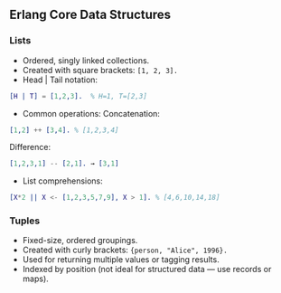 ## Erlang Core Data Structures

### Lists
* Ordered, singly linked collections.
* Created with square brackets: `[1, 2, 3].`
* Head | Tail notation:
```erlang
[H | T] = [1,2,3].  % H=1, T=[2,3]
```

* Common operations:
Concatenation:
```erlang
[1,2] ++ [3,4]. % [1,2,3,4]
```
Difference:
```erlang
[1,2,3,1] -- [2,1]. → [3,1]
```

* List comprehensions:
```erlang
[X*2 || X <- [1,2,3,5,7,9], X > 1]. % [4,6,10,14,18]
```

### Tuples
* Fixed-size, ordered groupings.
* Created with curly brackets: `{person, "Alice", 1996}.`
* Used for returning multiple values or tagging results.
* Indexed by position (not ideal for structured data — use records or maps).
